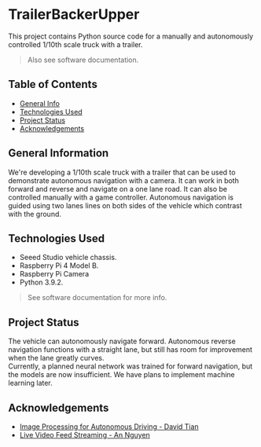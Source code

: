 # TrailerBackerUpper
This project contains Python source code for a manually and autonomously controlled 1/10th scale truck with a trailer.
> Also see software documentation.

## Table of Contents
- [General Info](#general-information)
- [Technologies Used](#technologies-used)
- [Project Status](#project-status)
- [Acknowledgements](#acknowledgements)

## General Information
We're developing a 1/10th scale truck with a trailer that can be used to demonstrate autonomous navigation with a camera. It can work in both forward and reverse and navigate on a one lane road. It can also be controlled manually with a game controller. Autonomous navigation is guided using two lanes lines on both sides of the vehicle which contrast with the ground.

## Technologies Used
- Seeed Studio vehicle chassis.
- Raspberry Pi 4 Model B.
- Raspberry Pi Camera
- Python 3.9.2.
> See software documentation for more info.

## Project Status
The vehicle can autonomously navigate forward. Autonomous reverse navigation functions with a straight lane, but still has room for improvement when the lane greatly curves.  
Currently, a planned neural network was trained for forward navigation, but the models are now insufficient. We have plans to implement machine learning later.

## Acknowledgements
- [Image Processing for Autonomous Driving - David Tian](https://github.com/dctian/DeepPiCar)  
- [Live Video Feed Streaming - An Nguyen](https://github.com/ancabilloni/udp_camera_streaming)
